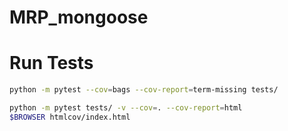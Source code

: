 # MRP_mongoose


# Run Tests
```bash
python -m pytest --cov=bags --cov-report=term-missing tests/
```

```bash
python -m pytest tests/ -v --cov=. --cov-report=html
$BROWSER htmlcov/index.html
```